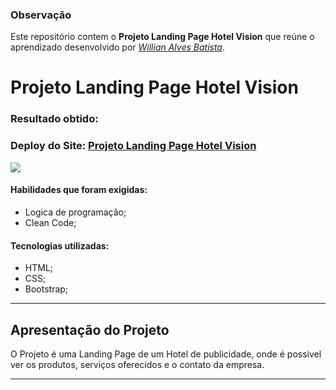 ### Observação

Este repositório contem o **Projeto Landing Page Hotel Vision** que reúne o aprendizado desenvolvido por _[Willian Alves Batista](https://www.linkedin.com/in/willian-alves-batista-60aa6a180/)_.

# Projeto Landing Page Hotel Vision
### Resultado obtido:
### Deploy do Site: [Projeto Landing Page Hotel Vision](https://willian-alves-hotel-vision.netlify.app/)
![](./img/hotel-vision.gif)

#### Habilidades que foram exigidas:

  - Logica de programação;
  - Clean Code;

#### Tecnologias utilizadas:

  - HTML;
  - CSS;
  - Bootstrap;

---

## Apresentação do Projeto

O Projeto é uma Landing Page de um Hotel de publicidade, onde é possivel ver os produtos, serviços oferecidos e o contato da empresa.


---

